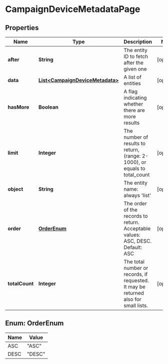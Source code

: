 
# CampaignDeviceMetadataPage

## Properties
Name | Type | Description | Notes
------------ | ------------- | ------------- | -------------
**after** | **String** | The entity ID to fetch after the given one |  [optional]
**data** | [**List&lt;CampaignDeviceMetadata&gt;**](CampaignDeviceMetadata.md) | A list of entities |  [optional]
**hasMore** | **Boolean** | A flag indicating whether there are more results |  [optional]
**limit** | **Integer** | The number of results to return, (range: 2-1000), or equals to total_count |  [optional]
**object** | **String** | The entity name: always &#39;list&#39; |  [optional]
**order** | [**OrderEnum**](#OrderEnum) | The order of the records to return. Acceptable values: ASC, DESC. Default: ASC |  [optional]
**totalCount** | **Integer** | The total number or records, if requested. It may be returned also for small lists. |  [optional]


<a name="OrderEnum"></a>
## Enum: OrderEnum
Name | Value
---- | -----
ASC | &quot;ASC&quot;
DESC | &quot;DESC&quot;



